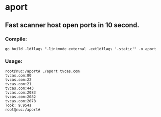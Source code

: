 # aport

## Fast scanner host open ports in 10 second.

### Compile:
```
go build -ldflags "-linkmode external -extldflags '-static'" -o aport
```

### Usage:
```
root@nuc:/aport# ./aport tvcas.com
tvcas.com:80
tvcas.com:22
tvcas.com:21
tvcas.com:443
tvcas.com:2083
tvcas.com:2082
tvcas.com:2078
Took: 9.954s
root@nuc:/aport# 
```
